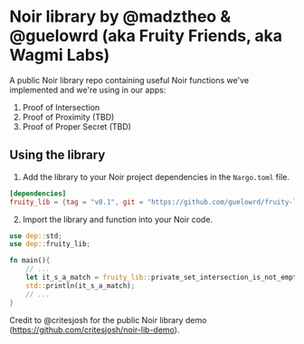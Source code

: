 # Noir library by @madztheo & @guelowrd (aka Fruity Friends, aka Wagmi Labs)

A public Noir library repo containing useful Noir functions we've implemented and we're using in our apps:
1. Proof of Intersection
2. Proof of Proximity (TBD)
3. Proof of Proper Secret (TBD)

## Using the library

1. Add the library to your Noir project dependencies in the `Nargo.toml` file.

```toml
[dependencies]
fruity_lib = {tag = "v0.1", git = "https://github.com/guelowrd/fruity-lib"}
```

2. Import the library and function into your Noir code.

```rust
use dep::std;
use dep::fruity_lib;

fn main(){
    // ...
    let it_s_a_match = fruity_lib::private_set_intersection_is_not_empty(commitment_a, commitment_b, priv_set_a, priv_set_b);
    std::println(it_s_a_match);
    // ...
}
```

Credit to @critesjosh for the public Noir library demo (https://github.com/critesjosh/noir-lib-demo).
